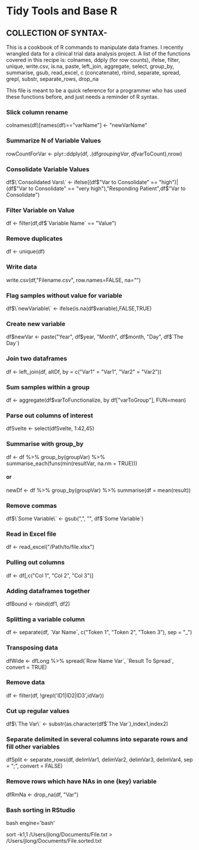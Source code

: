 # Tidy Tools and Base R

## COLLECTION OF SYNTAX- 

This is a cookbook of R commands to manipulate data frames. 
I recently wrangled data for a clinical trial data analysis project.
A list of the functions covered in this recipe is: 
colnames, 
ddply (for row counts), 
ifelse, 
filter, 
unique, 
write.csv, 
is.na, 
paste, 
left_join, 
aggregate, 
select, 
group_by, 
summarise, 
gsub, 
read_excel, 
c (concatenate), 
rbind, 
separate, 
spread, 
grepl, 
substr,
separate_rows,
drop_na

This file is meant to be a quick reference for a programmer 
who has used these functions before, and just needs a reminder of 
R syntax. 

### Slick column rename
colnames(df)[names(df)=="varName"] <- "newVarName"

### Summarize N of Variable Values
rowCountForVar <- plyr::ddply(df, .(df$groupingVar,df$varToCount),nrow)

### Consolidate Variable Values
df$\`Consolidated Vars\` <- ifelse((df$"Var to Consolidate" == "high")|(df$"Var to Consolidate" == "very high"),"Responding Patient",df$"Var to Consolidate")

### Filter Variable on Value
df <- filter(df,df$\`Variable Name\` == "Value")

### Remove duplicates
df <- unique(df)

### Write data
write.csv(df,"Filename.csv", row.names=FALSE, na="")

### Flag samples without value for variable
df$\`newVariable\` <- ifelse(is.na(df$variable),FALSE,TRUE)

### Create new variable
df$newVar <- paste("Year", df$year, "Month", df$month, "Day", df$\`The Day\`)

### Join two dataframes
df <- left_join(df, altDf, by = c("Var1" = "Var1", "Var2" = "Var2"))

### Sum samples within a group
df <- aggregate(df$varToFunctionalize, by df["varToGroup"], FUN=mean)

### Parse out columns of interest
dfSvelte <- select(dfSvelte, 1:42,45)

### Summarise with group_by
df <- df %>% 
  group_by(groupVar) %>% 
  summarise_each(funs(min(resultVar, na.rm = TRUE)))
  
#### or 
newDf <- df %>%
  group_by(groupVar) %>%
  summarise(df = mean(result))

### Remove commas
df$\`Some Variable\` <- gsub(",", "", df$\`Some Variable\`)

### Read in Excel file
df <- read_excel("/Path/to/file.xlsx")

### Pulling out columns
df <- df[,c("Col 1", "Col 2", "Col 3")]

### Adding dataframes together
dfBound <- rbind(df1, df2)

### Splitting a variable column
df <- separate(df, \`Var Name\`, c("Token 1", "Token 2", "Token 3"), sep = "_")

### Transposing data
dfWide <- dfLong %>% spread(\`Row Name Var\`, \`Result To Spread\`, convert = TRUE)

### Remove data
df <- filter(df, !grepl('ID1|ID2|ID3',idVar))

### Cut up regular values
df$\`The Var\` <- substr(as.character(df$\`The Var\`),index1,index2)

### Separate delimited in several columns into separate rows and fill other variables
dfSplit <- separate_rows(df, delimVar1, delimVar2, delimVar3, delimVar4, sep =  ";", convert = FALSE)

### Remove rows which have NAs in one (key) variable
dfRmNa <- drop_na(df, "Var")

### Bash sorting in RStudio
bash engine='bash'

sort -k1,1 /Users/jlong/Documents/File.txt > /Users/jlong/Documents/File.sorted.txt
